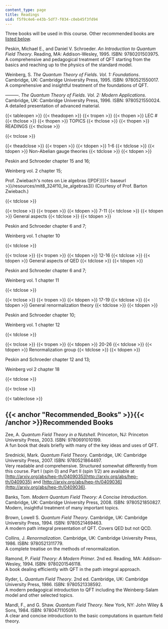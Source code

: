```yaml
---
content_type: page
title: Readings
uid: f5f9c4e6-e43b-5df7-f034-c0eb45f3fd94
---
```


Three books will be used in this course. Other recommended books are [listed below](#Recommended_Books).

Peskin, Michael E., and Daniel V. Schroeder. _An Introduction to Quantum Field Theory_. Reading, MA: Addison-Wesley, 1995. ISBN: 9780201503975.  
A comprehensive and pedagogical treatment of QFT starting from the basics and reaching up to the physics of the standard model.

Weinberg, S. _The Quantum Theory of Fields. Vol. 1: Foundations_. Cambridge, UK: Cambridge University Press, 1995. ISBN: 9780521550017.  
A comprehensive and insightful treatment of the foundations of QFT.

———. _The Quantum Theory of Fields. Vol. 2: Modern Applications_. Cambridge, UK: Cambridge University Press, 1996. ISBN: 9780521550024.  
A detailed presentation of advanced material.

{{< tableopen >}}
{{< theadopen >}}
{{< tropen >}}
{{< thopen >}}
LEC #
{{< thclose >}}
{{< thopen >}}
TOPICS
{{< thclose >}}
{{< thopen >}}
READINGS
{{< thclose >}}

{{< trclose >}}

{{< theadclose >}}
{{< tropen >}}
{{< tdopen >}}
1-6
{{< tdclose >}}
{{< tdopen >}}
Non-Abelian gauge theories
{{< tdclose >}}
{{< tdopen >}}


Peskin and Schroeder chapter 15 and 16;

Weinberg vol. 2 chapter 15;

Prof. Zwiebach's notes on Lie algebras ([PDF]({{< baseurl >}}/resources/mit8_324f10_lie_algebras3)) (Courtesy of Prof. Barton Zwiebach.)


{{< tdclose >}}

{{< trclose >}}
{{< tropen >}}
{{< tdopen >}}
7-11
{{< tdclose >}}
{{< tdopen >}}
General aspects
{{< tdclose >}}
{{< tdopen >}}


Peskin and Schroeder chapter 6 and 7;

Weinberg vol. 1 chapter 10


{{< tdclose >}}

{{< trclose >}}
{{< tropen >}}
{{< tdopen >}}
12-16
{{< tdclose >}}
{{< tdopen >}}
General aspects of QED
{{< tdclose >}}
{{< tdopen >}}


Peskin and Schroeder chapter 6 and 7;

Weinberg vol. 1 chapter 11


{{< tdclose >}}

{{< trclose >}}
{{< tropen >}}
{{< tdopen >}}
17-19
{{< tdclose >}}
{{< tdopen >}}
General renormalization theory
{{< tdclose >}}
{{< tdopen >}}


Peskin and Schroeder chapter 10;

Weinberg vol. 1 chapter 12


{{< tdclose >}}

{{< trclose >}}
{{< tropen >}}
{{< tdopen >}}
20-26
{{< tdclose >}}
{{< tdopen >}}
Renormalization group
{{< tdclose >}}
{{< tdopen >}}


Peskin and Schroeder chapter 12 and 13;

Weinberg vol 2 chapter 18


{{< tdclose >}}

{{< trclose >}}

{{< tableclose >}}

{{< anchor "Recommended_Books" >}}{{< /anchor >}}Recommended Books
------------------------------------------------------------------

Zee, A. _Quantum Field Theory in a Nutshell._ Princeton, NJ: Princeton University Press, 2003. ISBN: 9780691010199.  
A fun book that deals briefly with many of the key ideas and uses of QFT.

Srednicki, Mark. _Quantum Field Theory._ Cambridge, UK: Cambridge University Press, 2007. ISBN: 9780521864497.  
Very readable and comprehensive. Structured somewhat differently from this course. Part I (spin 0) and Part II (spin 1/2) are available at [http://arxiv.org/abs/hep-th/0409035](http://arxiv.org/abs/hep-th/0409035) and [http://arxiv.org/abs/hep-th/0409036](http://arxiv.org/abs/hep-th/0409036).

Banks, Tom. _Modern Quantum Field Theory: A Concise Introduction_. Cambridge, UK: Cambridge University Press, 2008. ISBN: 9780521850827.  
Modern, insightful treatment of many important topics.

Brown, Lowell S. _Quantum Field Theory_. Cambridge, UK: Cambridge University Press, 1994. ISBN: 9780521469463.  
A modern path integral presentation of QFT. Covers QED but not QCD.

Collins, J. _Renormalization_. Cambridge, UK: Cambridge University Press, 1986. ISBN: 9780521311779.  
A complete treatise on the methods of renormalization.

Ramond, P. _Field Theory: A Modern Primer_. 2nd ed. Reading, MA: Addison-Wesley, 1994. ISBN: 9780201546118.  
A book dealing efficiently with QFT in the path integral approach.

Ryder, L. _Quantum Field Theory_. 2nd ed. Cambridge, UK: Cambridge University Press, 1986. ISBN: 9780521338592.  
A modern pedagogical introduction to QFT including the Weinberg-Salam model and other selected topics.

Mandl, F., and G. Shaw. _Quantum Field Theory_. New York, NY: John Wiley & Sons, 1984. ISBN: 9780471105091.  
A clear and concise introduction to the basic computations in quantum field theory.